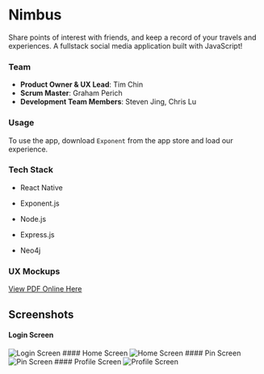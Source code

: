 # Nimbus

Share points of interest with friends, and keep a record of your travels and experiences. A fullstack social media application built with JavaScript!

### Team

  - __Product Owner & UX Lead__: Tim Chin
  - __Scrum Master__: Graham Perich
  - __Development Team Members__: Steven Jing, Chris Lu

### Usage

To use the app, download `Exponent` from the app store and load our experience.

### Tech Stack

- React Native

- Exponent.js

- Node.js 

- Express.js

- Neo4j 



### UX Mockups

[View PDF Online Here](https://www.docdroid.net/Euhm5eK/nimbus.pdf.html)

## Screenshots

#### Login Screen
<img src="http://i.imgur.com/ZIJnY54.png" alt="Login Screen" style="max-width: 400px;"/>
#### Home Screen
<img src="http://i.imgur.com/H5lcCMx.jpg" alt="Home Screen" style="max-width: 400px;"/>
#### Pin Screen
<img src="http://i.imgur.com/kQiycYu.jpg" alt="Pin Screen" style="max-width: 400px;"/>
#### Profile Screen
<img src="http://i.imgur.com/CEOCPjp.jpg" alt="Profile Screen" style="max-width: 400px;"/>






